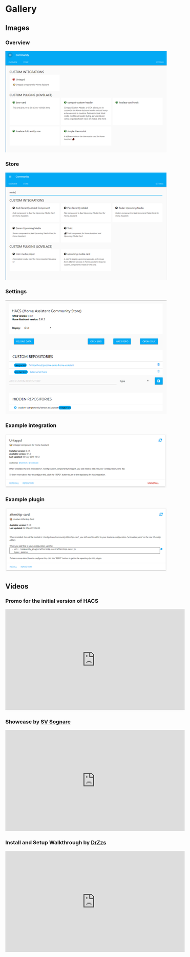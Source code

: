 # Gallery

## Images

### Overview

![overview](../images/overview.png)

### Store

![store](../images/store.png)

### Settings

![settings](../images/settings.png)

### Example integration

![example_integration](../images/example_integration.png)

### Example plugin

![example_plugin](../images/example_plugin.png)

## Videos

### Promo for the initial version of HACS

<iframe width="560" height="315" src="https://www.youtube.com/embed/vq0qQtDAOW0" frameborder="0" allow="accelerometer; autoplay; encrypted-media; gyroscope; picture-in-picture" allowfullscreen></iframe>

### Showcase by [SV Sognare](https://www.youtube.com/channel/UC3sknm_GUCDESM7EmVvkgzg)

<iframe width="560" height="315" src="https://www.youtube.com/embed/-PIlL1gSUuY" frameborder="0" allow="accelerometer; autoplay; encrypted-media; gyroscope; picture-in-picture" allowfullscreen></iframe>

### Install and Setup Walkthrough by [DrZzs](https://www.youtube.com/channel/UC7G4tLa4Kt6A9e3hJ-HO8ng)

<iframe width="560" height="315" src="https://www.youtube.com/embed/aJTTCAvzpIU" frameborder="0" allow="accelerometer; autoplay; encrypted-media; gyroscope; picture-in-picture" allowfullscreen></iframe>